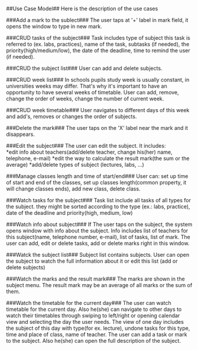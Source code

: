 ##Use Case Model##
Here is the description of the use cases

###Add a mark to the sublect###
The user taps at '+' label in mark field, it opens the window to type in new mark.

###CRUD tasks of the subject###
Task includes type of subject this task is referred to (ex. labs, practices), name of the task, subtasks (if needed), the priority(high/medium/low), the date of the deadline, time to remind the user (if needed).

###CRUD the subject list###
User can add and delete subjects.

###CRUD week list###
In schools pupils study week is usually constant, in universities weeks may differ. That's why it's important to have an opportunity to have several weeks of timetable.
User can add, remove, change the order of weeks, change the number of current week. 

###CRUD week timetable###
User navigates to different days of this week and add's, removes or changes the order of subjects.

###Delete the mark###
The user taps on the 'X' label near the mark and it disappears.

###Edit the subject###
The user can edit the subject. It includes:<br>
*edit info about teachers(add/delete teacher, change his(her) name, telephone, e-mail)
*edit the way to calculate the result mark(the sum or the average)
*add/delete types of subject (lectures, labs, ...)

###Manage classes length and time of start/end###
User can: set up  time of start and end of the classes, set up classes length(common property, it will change classes ends), add new class, delete class.

###Watch tasks for the subject###
Task list include all tasks of all types for the subject. they might be sorted according to the type (ex.: labs, practice), date of the deadline and priority(high, medium, low)

###Watch info about subject###
If The user taps on the subject, the system opens window with info about the subject.
Info includes list of teachers for this subject(name, telephone number, e-mail), list of  tasks, list of mark. The user can add, edit or delete tasks, add or delete marks right in this window.

###Watck the subject list###
Subject list contains subjects. User can open the subject to watch the full information about it or edit this list (add or delete subjects)

###Watch the marks and the result mark###
The marks are shown in the subject menu. The result mark may be an average of all marks or the sum of them.

###Watch the timetable for the current day###
The user can watch timetable for the current day. Also he(she) can navigate to other days to watch their timetables through swiping to left/right or opening calendar view and selecting the day the user needs.
The view of one day includes the subject of this day with type(for ex. lecture), undone tasks for this type, time and place of class, name of teacher.
The user can add a task or mark to the subject. Also he(she) can open the full description of the subject.